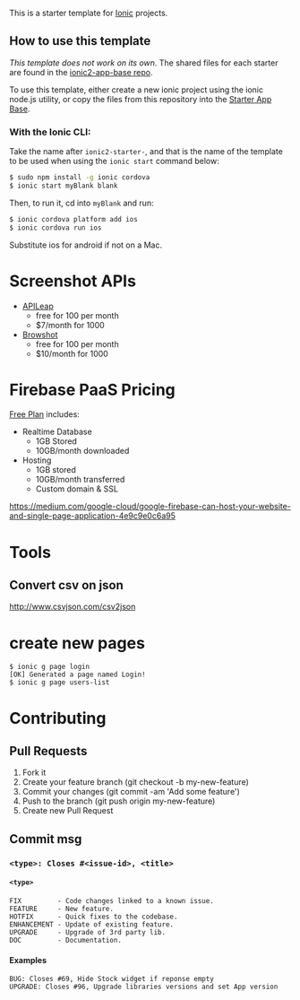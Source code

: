 This is a starter template for [Ionic](http://ionicframework.com/docs/) projects.

## How to use this template

*This template does not work on its own*. The shared files for each starter are found in the [ionic2-app-base repo](https://github.com/driftyco/ionic2-app-base).

To use this template, either create a new ionic project using the ionic node.js utility, or copy the files from this repository into the [Starter App Base](https://github.com/driftyco/ionic2-app-base).

### With the Ionic CLI:

Take the name after `ionic2-starter-`, and that is the name of the template to be used when using the `ionic start` command below:

```bash
$ sudo npm install -g ionic cordova
$ ionic start myBlank blank
```

Then, to run it, cd into `myBlank` and run:

```bash
$ ionic cordova platform add ios
$ ionic cordova run ios
```

Substitute ios for android if not on a Mac.

# Screenshot APIs

- [APILeap](https://apileap.com/)
	- free for 100 per month
	- $7/month for 1000
- [Browshot](https://browshot.com/)
	- free for 100 per month
	- $10/month for 1000

# Firebase PaaS Pricing
[Free Plan](https://firebase.google.com/pricing/) includes:
- Realtime Database
  - 1GB Stored
  - 10GB/month downloaded
- Hosting
  - 1GB stored
  - 10GB/month transferred
  - Custom domain & SSL

https://medium.com/google-cloud/google-firebase-can-host-your-website-and-single-page-application-4e9c9e0c6a95

# Tools
## Convert csv on json
http://www.csvjson.com/csv2json

# create new pages

```
$ ionic g page login
[OK] Generated a page named Login!
$ ionic g page users-list
```

# Contributing

## Pull Requests
1. Fork it
2. Create your feature branch (git checkout -b my-new-feature)
3. Commit your changes (git commit -am 'Add some feature')
4. Push to the branch (git push origin my-new-feature)
5. Create new Pull Request

## Commit msg
### `<type>: Closes #<issue-id>, <title>`

#### `<type>`

```
FIX         - Code changes linked to a known issue.
FEATURE     - New feature.
HOTFIX      - Quick fixes to the codebase.
ENHANCEMENT - Update of existing feature.
UPGRADE     - Upgrade of 3rd party lib.
DOC         - Documentation.
```

#### Examples
```
BUG: Closes #69, Hide Stock widget if reponse empty
UPGRADE: Closes #96, Upgrade libraries versions and set App version
```
